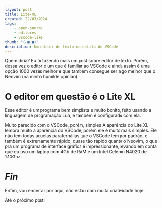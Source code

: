 ```yaml
---
layout: post
title: Lite-XL
created: 22/03/2024
tags:
    - open-source
    - editores
    - vscode-like
thumb: "(⌐■_■)"
description: Um editor de texto no estilo do VSCode
---
```

Quem diria? Eu tô fazendo mais um post sobre editor de texto. Porém, dessa
vez o editor é um que é familiar ao VSCode e ainda assim é uma opção 1000 vezes
melhor e que também consegue ser algo melhor que o Neovim (na minha humilde
opinião).

# O editor em questão é o Lite XL

Esse editor é um programa bem simplista e muito bonito, feito usando a
linguagem de programação Lua, e também é configurado com ela.

Muito parecido com o VSCode, porém, simples A aparência do Lite XL lembra muito
a aparência do VSCode, porém ele é muito mais simples. Ele não tem todas
aquelas parafernálias que o VSCode tem por padrão, e também é extremamente
rápido, quase tão rápido quanto o Neovim, o que pra um programa de interface
gráfica é impressionante, levando em conta que eu uso um laptop com 4Gb de RAM
e um Intel Celeron N4020 de 1.10Ghz.

# _Fin_

Enfim, vou encerrar por aqui, não estou com muita criatividade hoje.

Até o próximo post!
